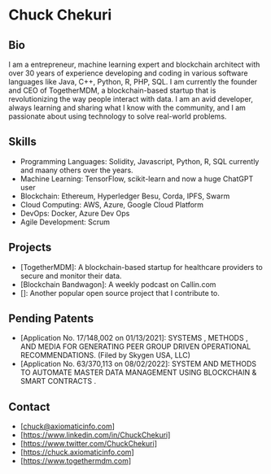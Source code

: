 <!--
**ChuckChekuri/ChuckChekuri** is a ✨ _special_ ✨ repository because its `README.md` (this file) appears on your GitHub profile.
Here are some ideas to get you started:

- 🔭 I’m currently working on ...
- 🌱 I’m currently learning ...
- 👯 I’m looking to collaborate on ...
- 🤔 I’m looking for help with ...
- 💬 Ask me about ...
- 📫 How to reach me: ...
- 😄 Pronouns: ...
- ⚡ Fun fact: ...
-->
# Chuck Chekuri

## Bio

I am a entrepreneur, machine learning expert and blockchain architect with over 30 years of experience developing and coding in various software languages like Java, C++, Python, R, PHP, SQL. I am currently the founder and CEO of TogetherMDM, a blockchain-based startup that is revolutionizing the way people interact with data. I am an avid developer, always learning and sharing what I know with the community, and I am passionate about using technology to solve real-world problems.

## Skills

* Programming Languages: Solidity, Javascript, Python, R, SQL currently and maany others over the years.
* Machine Learning: TensorFlow, scikit-learn and now a huge ChatGPT user
* Blockchain: Ethereum, Hyperledger Besu, Corda, IPFS, Swarm
* Cloud Computing: AWS, Azure, Google Cloud Platform
* DevOps: Docker, Azure Dev Ops
* Agile Development: Scrum

## Projects

* [TogetherMDM]: A blockchain-based startup for healthcare providers to secure and monitor their data.
* [Blockchain Bandwagon]: A weekly podcast on Callin.com
* []: Another popular open source project that I contribute to.

## Pending Patents

* [Application No. 17/148,002 on 01/13/2021]: SYSTEMS , METHODS , AND MEDIA FOR GENERATING PEER GROUP DRIVEN OPERATIONAL RECOMMENDATIONS.  (Filed by Skygen USA, LLC)
* [Application No. 63/370,113 on 08/02/2022]: SYSTEM AND METHODS TO AUTOMATE MASTER DATA MANAGEMENT USING BLOCKCHAIN & SMART CONTRACTS .

## Contact

* [chuck@axiomaticinfo.com]
* [https://www.linkedin.com/in/ChuckChekuri]
* [https://www.twitter.com/ChuckChekuri]
* [https://chuck.axiomaticinfo.com]
* [https://www.togethermdm.com]


